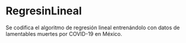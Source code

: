 # RegresinLineal
Se codifica el algoritmo de regresión lineal entrenándolo con datos de lamentables muertes por COVID-19 en México.
